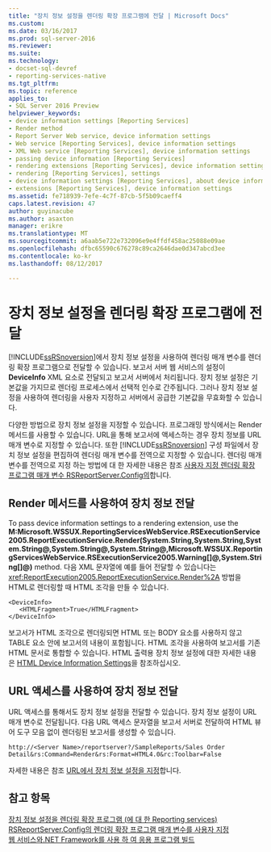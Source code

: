 ```yaml
---
title: "장치 정보 설정을 렌더링 확장 프로그램에 전달 | Microsoft Docs"
ms.custom: 
ms.date: 03/16/2017
ms.prod: sql-server-2016
ms.reviewer: 
ms.suite: 
ms.technology:
- docset-sql-devref
- reporting-services-native
ms.tgt_pltfrm: 
ms.topic: reference
applies_to:
- SQL Server 2016 Preview
helpviewer_keywords:
- device information settings [Reporting Services]
- Render method
- Report Server Web service, device information settings
- Web service [Reporting Services], device information settings
- XML Web service [Reporting Services], device information settings
- passing device information [Reporting Services]
- rendering extensions [Reporting Services], device information settings
- rendering [Reporting Services], settings
- device information settings [Reporting Services], about device information settings
- extensions [Reporting Services], device information settings
ms.assetid: fe718939-7efe-4c7f-87cb-5f5b09caeff4
caps.latest.revision: 47
author: guyinacube
ms.author: asaxton
manager: erikre
ms.translationtype: MT
ms.sourcegitcommit: a6aab5e722e732096e9e4ffdf458ac25088e09ae
ms.openlocfilehash: dfbc65590c676278c89ca2646dae0d347abcd3ee
ms.contentlocale: ko-kr
ms.lasthandoff: 08/12/2017

---
```

# <a name="passing-device-information-settings-to-rendering-extensions"></a>장치 정보 설정을 렌더링 확장 프로그램에 전달
  [!INCLUDE[ssRSnoversion](../../../includes/ssrsnoversion-md.md)]에서 장치 정보 설정을 사용하여 렌더링 매개 변수를 렌더링 확장 프로그램으로 전달할 수 있습니다. 보고서 서버 웹 서비스의 설정이 **DeviceInfo** XML 요소로 전달되고 보고서 서버에서 처리됩니다. 장치 정보 설정은 기본값을 가지므로 렌더링 프로세스에서 선택적 인수로 간주됩니다. 그러나 장치 정보 설정을 사용하여 렌더링을 사용자 지정하고 서버에서 공급한 기본값을 무효화할 수 있습니다.  
  
 다양한 방법으로 장치 정보 설정을 지정할 수 있습니다. 프로그래밍 방식에서는 Render 메서드를 사용할 수 있습니다. URL을 통해 보고서에 액세스하는 경우 장치 정보를 URL 매개 변수로 지정할 수 있습니다. 또한 [!INCLUDE[ssRSnoversion](../../../includes/ssrsnoversion-md.md)] 구성 파일에서 장치 정보 설정을 편집하여 렌더링 매개 변수를 전역으로 지정할 수 있습니다. 렌더링 매개 변수를 전역으로 지정 하는 방법에 대 한 자세한 내용은 참조 [사용자 지정 렌더링 확장 프로그램 매개 변수 RSReportServer.Config의](../../../reporting-services/customize-rendering-extension-parameters-in-rsreportserver-config.md)합니다.  
  
## <a name="passing-device-information-using-the-render-method"></a>Render 메서드를 사용하여 장치 정보 전달  
 To pass device information settings to a rendering extension, use the **M:Microsoft.WSSUX.ReportingServicesWebService.RSExecutionService2005.ReportExecutionService.Render(System.String,System.String,System.String@,System.String@,System.String@,Microsoft.WSSUX.ReportingServicesWebService.RSExecutionService2005.Warning[]@,System.String[]@)** method. 다음 XML 문자열에 예를 들어 전달할 수 있습니다는 <xref:ReportExecution2005.ReportExecutionService.Render%2A> 방법을 HTML로 렌더링할 때 HTML 조각을 만들 수 있습니다.  
  
```  
<DeviceInfo>  
   <HTMLFragment>True</HTMLFragment>  
</DeviceInfo>  
```  
  
 보고서가 HTML 조각으로 렌더링되면 HTML 또는 BODY 요소를 사용하지 않고 TABLE 요소 안에 보고서의 내용이 포함됩니다. HTML 조각을 사용하여 보고서를 기존 HTML 문서로 통합할 수 있습니다. HTML 출력용 장치 정보 설정에 대한 자세한 내용은 [HTML Device Information Settings](../../../reporting-services/html-device-information-settings.md)을 참조하십시오.  
  
## <a name="passing-device-information-using-url-access"></a>URL 액세스를 사용하여 장치 정보 전달  
 URL 액세스를 통해서도 장치 정보 설정을 전달할 수 있습니다. 장치 정보 설정이 URL 매개 변수로 전달됩니다. 다음 URL 액세스 문자열을 보고서 서버로 전달하여 HTML 뷰어 도구 모음 없이 렌더링된 보고서를 생성할 수 있습니다.  
  
```  
http://<Server Name>/reportserver?/SampleReports/Sales Order Detail&rs:Command=Render&rs:Format=HTML4.0&rc:Toolbar=False  
```  
  
 자세한 내용은 참조 [URL에서 장치 정보 설정을 지정](../../../reporting-services/specify-device-information-settings-in-a-url.md)합니다.  
  
## <a name="see-also"></a>참고 항목  
 [장치 정보 설정을 렌더링 확장 프로그램 &#40;에 대 한 Reporting services&#41;](../../../reporting-services/device-information-settings-for-rendering-extensions-reporting-services.md)   
 [RSReportServer.Config의 렌더링 확장 프로그램 매개 변수를 사용자 지정](../../../reporting-services/customize-rendering-extension-parameters-in-rsreportserver-config.md)   
 [웹 서비스와.NET Framework를 사용 하 여 응용 프로그램 빌드](../../../reporting-services/report-server-web-service/net-framework/building-applications-using-the-web-service-and-the-net-framework.md)  
  
  
